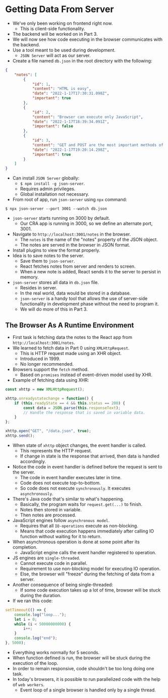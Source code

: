 # Getting Data From Server
- We've only been working on frontend right now.
    - This is client-side functionality.
- The backend will be worked on in Part 3.
- We will now see how code executing in the browser communicates with the backend.
- Use a tool meant to be used during development.
    - `JSON Server` will act as our server.
- Create a file named `db.json` in the root directory with the following:
```json
{
    "notes": [
        {
            "id": 1,
            "content": "HTML is easy",
            "date": "2022-1-17T17:30:31.098Z",
            "important": true
        },
        {
            "id": 2,
            "content": "Browser can execute only JavaScript",
            "date": "2022-1-17T18:39:34.091Z",
            "important": false
        },
        {
            "id": 3,
            "content": "GET and POST are the most important methods of HTTP protocol",
            "date": "2022-1-17T19:20:14.298Z",
            "important": true
        }
    ]
}
```
- Can install `JSON Server` globally:
    - `$ npm install -g json-server`.
    - Requires admin privileges.
    - Global installation not necessary.
- From root of app, run `json-server` using `npx` command:
```
$ npx json-server --port 3001 --watch db.json
```
- `json-server` starts running on 3000 by default.
    - Our CRA app is running in 3000, so we define an alternate port, 3001.
- Navigate to `http://localhost:3001/notes` in the browser.
    - The `notes` is the name of the "notes" property of the JSON object.
    - The notes are served in the browser in JSON format.
- Install plugins to view the format properly.
- Idea is to save notes to the server.
    - Save them to `json-server`.
    - React fetches notes from server and renders to screen.
    - When a new note is added, React sends it to the server to persist in memory.
- `json-server` stores all data in `db.json` file.
    - Resides in server.
    - In the real world, data would be stored in a database.
    - `json-server` is a handy tool that allows the use of server-side functionality in development phase without the need to program it.
    - We will do more of this in Part 3.


## The Browser As A Runtime Environment
- First task is fetching data the notes to the React app from `http://localhost:3001/notes`.
- We learned to fetch data in Part 0 using `XMLHttpRequest`.
    - This is HTTP request made using an XHR object.
    - Introduced in 1999.
    - No longer recommended.
- Browsers support the `fetch` method.
    - Based on `promises` instead of event-driven model used by XHR.
- Example of fetching data using XHR:
```javascript
const xhttp = new XMLHttpRequest();

xhttp.onreadystatechange = function() {
    if (this.readyState == 4 && this.status == 200) {
        const data = JSON.parse(this.responseText);
        // Handle the response that is saved in variable data.
    }
};

xhttp.open("GET", "/data.json", true);
xhttp.send();
```
- When state of `xhttp` object changes, the event handler is called.
    - This represents the HTTP request.
    - If change in state is the response that arrived, then data is handled accordingly.
- Notice the code in event handler is defined before the request is sent to the server.
    - The code in event handler executes later in time.
    - Code does not execute top-to-bottom.
    - So code does not execute `synchronously`. It executes `asynchronously`.
- There's Java code that's similar to what's happening.
    - Basically, the program waits for `request.get(...)` to finish.
    - Notes then stored in variable.
    - Then notes are processed.
- JavaScript engines follow `asynchronous model`.
    - Requires that all `IO-operations` execute as non-blocking.
    - Means that code execution happens immediately after calling IO function without waiting for it to return.
- When asynchronous operation is done at some point after its completion.
    - JavaScript engine calls the event handler registered to operation.
- JS engines are `single-threaded`.
    - Cannot execute code in parallel.
    - Requirement to use non-blocking model for executing IO operation.
    - Else, the browser will "freeze" during the fetching of data from a server.
- Another consequence of being single-threaded:
    - If some code execution takes up a lot of time, browser will be stuck during the duration.
- If we ran this code:
```javascript
setTimeout(() => {
    console.log("loop...");
    let i = 0;
    while (i < 50000000000) {
        i++;
    }
    console.log("end");
}, 5000);
```
- Everything works normally for 5 seconds.
- When function defined is run, the browser will be stuck during the execution of the loop.
- In order to remain responsive, code shouldn't be too long doing one task.
- In today's browsers, it is possible to run parallelized code with the help of `web workers`.
    - Event loop of a single browser is handled only by a single thread.


